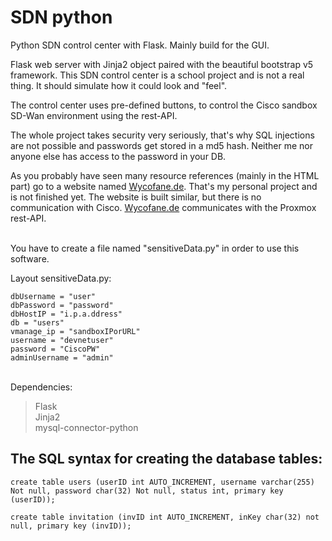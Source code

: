 # SDN python
Python SDN control center with Flask. Mainly build for the GUI.

Flask web server with Jinja2 object paired with the beautiful bootstrap v5 framework.
This SDN control center is a school project and is not a real thing.
It should simulate how it could look and "feel".

The control center uses pre-defined buttons,
to control the Cisco sandbox SD-Wan environment using the rest-API.

The whole project takes security very seriously, that's why SQL injections are not possible and 
passwords get stored in a md5 hash. Neither me nor anyone else has access to the password in your DB.

As you probably have seen many resource references (mainly in the HTML part) go to a website named <a href="https://wycofane.de">Wycofane.de</a>. That's my personal
project and is not finished yet. The website is built similar, but there is no communication with Cisco. <a href="https://wycofane.de">Wycofane.de</a> communicates with the 
Proxmox rest-API.


</br>
You have to create a file named "sensitiveData.py" in order to use this software.

Layout sensitiveData.py:


```
dbUsername = "user"
dbPassword = "password"
dbHostIP = "i.p.a.ddress"
db = "users"
vmanage_ip = "sandboxIPorURL"
username = "devnetuser"
password = "CiscoPW"
adminUsername = "admin"
```

</br>
Dependencies:

> Flask </br>
> Jinja2 </br>
> mysql-connector-python



## The SQL syntax for creating the database tables:
```
create table users (userID int AUTO_INCREMENT, username varchar(255) Not null, password char(32) Not null, status int, primary key (userID));

create table invitation (invID int AUTO_INCREMENT, inKey char(32) not null, primary key (invID));
```



